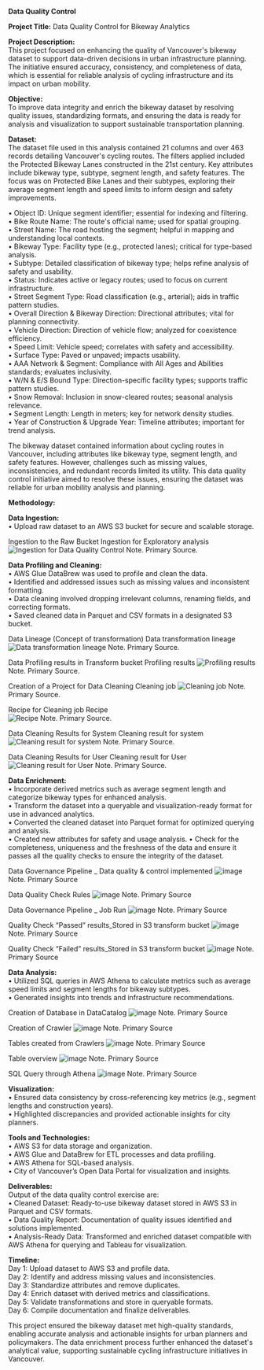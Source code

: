 **Data Quality Control**

**Project Title:** Data Quality Control for Bikeway Analytics

**Project Description:**   
This project focused on enhancing the quality of Vancouver's bikeway dataset to support data-driven decisions in urban infrastructure planning. The initiative ensured accuracy, consistency, and completeness of data, which is essential for reliable analysis of cycling infrastructure and its impact on urban mobility.

**Objective:**    
To improve data integrity and enrich the bikeway dataset by resolving quality issues, standardizing formats, and ensuring the data is ready for analysis and visualization to support sustainable transportation planning.

**Dataset:**        
The dataset file used in this analysis contained 21 columns and over 463 records detailing Vancouver's cycling routes. The filters applied included the Protected Bikeway Lanes constructed in the 21st century. Key attributes include bikeway type, subtype, segment length, and safety features. The focus was on Protected Bike Lanes and their subtypes, exploring their average segment length and speed limits to inform design and safety improvements.        
 
• Object ID: Unique segment identifier; essential for indexing and filtering.     
• Bike Route Name: The route's official name; used for spatial grouping.            
• Street Name: The road hosting the segment; helpful in mapping and understanding local contexts.        
• Bikeway Type: Facility type (e.g., protected lanes); critical for type-based analysis.            
• Subtype: Detailed classification of bikeway type; helps refine analysis of safety and usability.             
• Status: Indicates active or legacy routes; used to focus on current infrastructure.           
• Street Segment Type: Road classification (e.g., arterial); aids in traffic pattern studies.             
• Overall Direction & Bikeway Direction: Directional attributes; vital for planning connectivity.            
• Vehicle Direction: Direction of vehicle flow; analyzed for coexistence efficiency.             
• Speed Limit: Vehicle speed; correlates with safety and accessibility.               
• Surface Type: Paved or unpaved; impacts usability.          
• AAA Network & Segment: Compliance with All Ages and Abilities standards; evaluates inclusivity.                
• W/N & E/S Bound Type: Direction-specific facility types; supports traffic pattern studies.               
• Snow Removal: Inclusion in snow-cleared routes; seasonal analysis relevance.               
• Segment Length: Length in meters; key for network density studies.                
• Year of Construction & Upgrade Year: Timeline attributes; important for trend analysis.               


The bikeway dataset contained information about cycling routes in Vancouver, including attributes like bikeway type, segment length, and safety features. However, challenges such as missing values, inconsistencies, and redundant records limited its utility. This data quality control initiative aimed to resolve these issues, ensuring the dataset was reliable for urban mobility analysis and planning.                


**Methodology:**       

**Data Ingestion:**           
• Upload raw dataset to an AWS S3 bucket for secure and scalable storage.            

Ingestion to the Raw Bucket Ingestion for Exploratory analysis
![Ingestion for Data Quality Control](https://github.com/user-attachments/assets/c2c50490-a9b2-4e5b-a644-d5d410517054)
Note. Primary Source.


**Data Profiling and Cleaning:**            
• AWS Glue DataBrew was used to profile and clean the data.               
• Identified and addressed issues such as missing values and inconsistent formatting.              
• Data cleaning involved dropping irrelevant columns, renaming fields, and correcting formats.                
• Saved cleaned data in Parquet and CSV formats in a designated S3 bucket.              

Data Lineage (Concept of transformation) Data transformation lineage 
![Data transformation lineage](https://github.com/user-attachments/assets/1752c4c3-9542-4a62-96be-b57ed2939bca)
Note. Primary Source.

Data Profiling results in Transform bucket Profiling results 
![Profiling results](https://github.com/user-attachments/assets/ddf185aa-2734-4ae2-a25f-e3b9a52b8610)
Note. Primary Source.

Creation of a Project for Data Cleaning Cleaning job 
![Cleaning job](https://github.com/user-attachments/assets/889cafab-0308-4018-892b-a25b1ceb83ad)
Note. Primary Source.

Recipe for Cleaning job Recipe  
![Recipe](https://github.com/user-attachments/assets/5ff947a8-a2a4-4c5f-8596-faf5d3b1c8b5)
Note. Primary Source.

Data Cleaning Results for System Cleaning result for system 
![Cleaning result for system](https://github.com/user-attachments/assets/e8bcbc38-59cb-4166-a1ec-a1264f275b58)
Note. Primary Source.

Data Cleaning Results for User Cleaning result for User 
![Cleaning result for User](https://github.com/user-attachments/assets/40697a16-3fa7-4a92-9d2e-0ab359a4aed7)
Note. Primary Source.

**Data Enrichment:**          
• Incorporate derived metrics such as average segment length and categorize bikeway types for enhanced analysis.          
• Transform the dataset into a queryable and visualization-ready format for use in advanced analytics.          
• Converted the cleaned dataset into Parquet format for optimized querying and analysis.              
• Created new attributes for safety and usage analysis. 
• Check for the completeness, uniqueness and the freshness of the data and ensure it passes all the quality checks to ensure the integrity of the dataset.


Data Governance Pipeline _ Data quality & control implemented
![image](https://github.com/user-attachments/assets/08eae09c-b821-4d51-80b6-f945d2ecba13)
Note. Primary Source


Data Quality Check Rules
![image](https://github.com/user-attachments/assets/87fd207a-1f57-496d-af03-2640b21bac62) 
Note. Primary Source


Data Governance Pipeline _ Job Run
![image](https://github.com/user-attachments/assets/d138aaad-e664-4a0e-b513-b49f143b4b9f) 
Note. Primary Source


Quality Check “Passed” results_Stored in S3 transform bucket
![image](https://github.com/user-attachments/assets/f03d481c-3905-4c80-b0d7-920f97b5f6ff) 
Note. Primary Source


Quality Check “Failed” results_Stored in S3 transform bucket
![image](https://github.com/user-attachments/assets/5f3876fd-cb7f-499b-a1e4-906153351f5f) 
Note. Primary Source


**Data Analysis:**            
• Utilized SQL queries in AWS Athena to calculate metrics such as average speed limits and segment lengths for bikeway subtypes.           
• Generated insights into trends and infrastructure recommendations.  

Creation of Database in DataCatalog
![image](https://github.com/user-attachments/assets/3e39a6fd-9e25-497e-a5ca-3fc8dbbcf603) 
Note. Primary Source


Creation of Crawler
![image](https://github.com/user-attachments/assets/d9563284-1f62-415b-a5c7-10cbafc741f4)
Note. Primary Source


Tables created from Crawlers
![image](https://github.com/user-attachments/assets/310d1652-2a86-4bc8-a886-d7c44dff860b)
Note. Primary Source


Table overview
![image](https://github.com/user-attachments/assets/5ea90794-4b85-4d00-a3e3-3975069d7d41)
Note. Primary Source


SQL Query through Athena
![image](https://github.com/user-attachments/assets/21cf6514-66cd-4df3-968e-5307a080d04b) 
Note. Primary Source




**Visualization:**           
• Ensured data consistency by cross-referencing key metrics (e.g., segment lengths and construction years).          
• Highlighted discrepancies and provided actionable insights for city planners.             



**Tools and Technologies:**            
• AWS S3 for data storage and organization.              
• AWS Glue and DataBrew for ETL processes and data profiling.                 
• AWS Athena for SQL-based analysis.                         
• City of Vancouver’s Open Data Portal for visualization and insights.               


**Deliverables:**             
Output of the data quality control exercise are:               
• Cleaned Dataset: Ready-to-use bikeway dataset stored in AWS S3 in Parquet and CSV formats.            
• Data Quality Report: Documentation of quality issues identified and solutions implemented.            
• Analysis-Ready Data: Transformed and enriched dataset compatible with AWS Athena for querying and Tableau for visualization.                     


**Timeline:**             
Day 1: Upload dataset to AWS S3 and profile data.               
Day 2: Identify and address missing values and inconsistencies.             
Day 3: Standardize attributes and remove duplicates.             
Day 4: Enrich dataset with derived metrics and classifications.           
Day 5: Validate transformations and store in queryable formats.            
Day 6: Compile documentation and finalize deliverables.         

This project ensured the bikeway dataset met high-quality standards, enabling accurate analysis and actionable insights for urban planners and policymakers. The data enrichment process further enhanced the dataset's analytical value, supporting sustainable cycling infrastructure initiatives in Vancouver.
